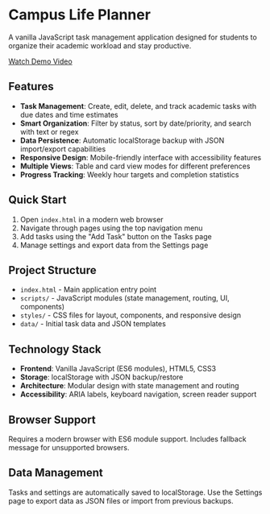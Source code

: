 # Campus Life Planner

A vanilla JavaScript task management application designed for students to organize their academic workload and stay productive.

[Watch Demo Video](https://www.youtube.com/watch?v=g2UaDD-GlUo)

## Features

- **Task Management**: Create, edit, delete, and track academic tasks with due dates and time estimates
- **Smart Organization**: Filter by status, sort by date/priority, and search with text or regex
- **Data Persistence**: Automatic localStorage backup with JSON import/export capabilities
- **Responsive Design**: Mobile-friendly interface with accessibility features
- **Multiple Views**: Table and card view modes for different preferences
- **Progress Tracking**: Weekly hour targets and completion statistics

## Quick Start

1. Open `index.html` in a modern web browser
2. Navigate through pages using the top navigation menu
3. Add tasks using the "Add Task" button on the Tasks page
4. Manage settings and export data from the Settings page

## Project Structure

- `index.html` - Main application entry point
- `scripts/` - JavaScript modules (state management, routing, UI, components)
- `styles/` - CSS files for layout, components, and responsive design
- `data/` - Initial task data and JSON templates

## Technology Stack

- **Frontend**: Vanilla JavaScript (ES6 modules), HTML5, CSS3
- **Storage**: localStorage with JSON backup/restore
- **Architecture**: Modular design with state management and routing
- **Accessibility**: ARIA labels, keyboard navigation, screen reader support

## Browser Support

Requires a modern browser with ES6 module support. Includes fallback message for unsupported browsers.

## Data Management

Tasks and settings are automatically saved to localStorage. Use the Settings page to export data as JSON files or import from previous backups.
